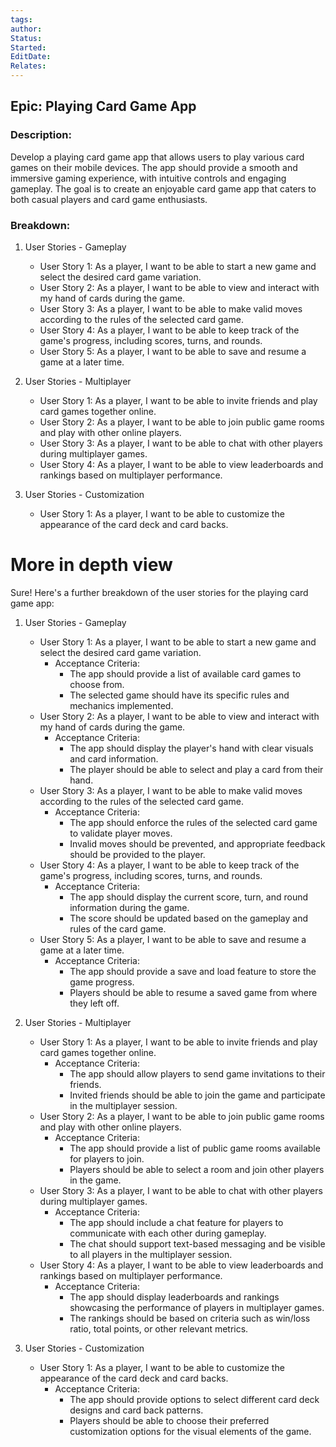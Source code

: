 ```yaml
---
tags: 
author: 
Status: 
Started: 
EditDate: 
Relates:
---
```

## Epic: Playing Card Game App

### Description:
Develop a playing card game app that allows users to play various card games on their mobile devices. The app should provide a smooth and immersive gaming experience, with intuitive controls and engaging gameplay. The goal is to create an enjoyable card game app that caters to both casual players and card game enthusiasts.

### Breakdown:

1. User Stories - Gameplay
   - User Story 1: As a player, I want to be able to start a new game and select the desired card game variation.
   - User Story 2: As a player, I want to be able to view and interact with my hand of cards during the game.
   - User Story 3: As a player, I want to be able to make valid moves according to the rules of the selected card game.
   - User Story 4: As a player, I want to be able to keep track of the game's progress, including scores, turns, and rounds.
   - User Story 5: As a player, I want to be able to save and resume a game at a later time.

2. User Stories - Multiplayer
   - User Story 1: As a player, I want to be able to invite friends and play card games together online.
   - User Story 2: As a player, I want to be able to join public game rooms and play with other online players.
   - User Story 3: As a player, I want to be able to chat with other players during multiplayer games.
   - User Story 4: As a player, I want to be able to view leaderboards and rankings based on multiplayer performance.

3. User Stories - Customization
   - User Story 1: As a player, I want to be able to customize the appearance of the card deck and card backs.


# More in depth view

Sure! Here's a further breakdown of the user stories for the playing card game app:

1. User Stories - Gameplay
   - User Story 1: As a player, I want to be able to start a new game and select the desired card game variation.
     - Acceptance Criteria:
       - The app should provide a list of available card games to choose from.
       - The selected game should have its specific rules and mechanics implemented.
   - User Story 2: As a player, I want to be able to view and interact with my hand of cards during the game.
     - Acceptance Criteria:
       - The app should display the player's hand with clear visuals and card information.
       - The player should be able to select and play a card from their hand.
   - User Story 3: As a player, I want to be able to make valid moves according to the rules of the selected card game.
     - Acceptance Criteria:
       - The app should enforce the rules of the selected card game to validate player moves.
       - Invalid moves should be prevented, and appropriate feedback should be provided to the player.
   - User Story 4: As a player, I want to be able to keep track of the game's progress, including scores, turns, and rounds.
     - Acceptance Criteria:
       - The app should display the current score, turn, and round information during the game.
       - The score should be updated based on the gameplay and rules of the card game.
   - User Story 5: As a player, I want to be able to save and resume a game at a later time.
     - Acceptance Criteria:
       - The app should provide a save and load feature to store the game progress.
       - Players should be able to resume a saved game from where they left off.

2. User Stories - Multiplayer
   - User Story 1: As a player, I want to be able to invite friends and play card games together online.
     - Acceptance Criteria:
       - The app should allow players to send game invitations to their friends.
       - Invited friends should be able to join the game and participate in the multiplayer session.
   - User Story 2: As a player, I want to be able to join public game rooms and play with other online players.
     - Acceptance Criteria:
       - The app should provide a list of public game rooms available for players to join.
       - Players should be able to select a room and join other players in the game.
   - User Story 3: As a player, I want to be able to chat with other players during multiplayer games.
     - Acceptance Criteria:
       - The app should include a chat feature for players to communicate with each other during gameplay.
       - The chat should support text-based messaging and be visible to all players in the multiplayer session.
   - User Story 4: As a player, I want to be able to view leaderboards and rankings based on multiplayer performance.
     - Acceptance Criteria:
       - The app should display leaderboards and rankings showcasing the performance of players in multiplayer games.
       - The rankings should be based on criteria such as win/loss ratio, total points, or other relevant metrics.

3. User Stories - Customization
   - User Story 1: As a player, I want to be able to customize the appearance of the card deck and card backs.
     - Acceptance Criteria:
       - The app should provide options to select different card deck designs and card back patterns.
       - Players should be able to choose their preferred customization options for the visual elements of the game.